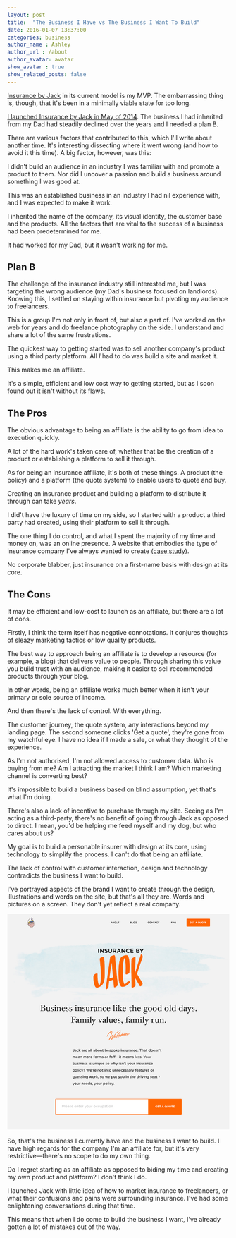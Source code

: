 ```yaml
---
layout: post
title:  "The Business I Have vs The Business I Want To Build"
date: 2016-01-07 13:37:00
categories: business
author_name : Ashley
author_url : /about
author_avatar: avatar
show_avatar : true
show_related_posts: false
---
```


<a href="http://insurancebyjack.co.uk">Insurance by Jack</a> in its current model is my MVP. The embarrassing thing is, though, that it's been in a minimally viable state for too long.

<a href="https://storify.com/insurancebyjack/insurance-by-jack-launch-at-dot-york">I launched Insurance by Jack in May of 2014</a>. The business I had inherited from my Dad had steadily declined over the years and I needed a plan B.

There are various factors that contributed to this, which I'll write about another time. It's interesting dissecting where it went wrong (and how to avoid it this time). A big factor, however, was this:

I didn't build an audience in an industry I was familiar with and promote a product to them. Nor did I uncover a passion and build a business around something I was good at.

This was an established business in an industry I had nil experience with, and I was expected to make it work.

I inherited the name of the company, its visual identity, the customer base and the products. All the factors that are vital to the success of a business had been predetermined for me.

It had worked for my Dad, but it wasn't working for me.

<h2>Plan B</h2>

The challenge of the insurance industry still interested me, but I was targeting the wrong audience (my Dad's business focused on landlords). Knowing this, I settled on staying within insurance but pivoting my audience to freelancers.

This is a group I'm not only in front of, but also a part of. I've worked on the web for years and do freelance photography on the side. I understand and share a lot of the same frustrations.

The quickest way to getting started was to sell another company's product using a third party platform. All _I_ had to do was build a site and market it.

This makes me an affiliate.

It's a simple, efficient and low cost way to getting started, but as I soon found out it isn't without its flaws.

<h2>The Pros</h2>

The obvious advantage to being an affiliate is the ability to go from idea to execution quickly.

A lot of the hard work's taken care of, whether that be the creation of a product or establishing a platform to sell it through.

As for being an insurance affiliate, it's both of these things. A product (the policy) and a platform (the quote system) to enable users to quote and buy.

Creating an insurance product and building a platform to distribute it through can take _years_.

I did't have the luxury of time on my side, so I started with a product a third party had created, using their platform to sell it through.

The one thing I do control, and what I spent the majority of my time and money on, was an online presence. A website that embodies the type of insurance company I've always wanted to create (<a href="http://simpleasmilk.com/case-studies/insurance-by-jack/">case study</a>).

No corporate blabber, just insurance on a first-name basis with design at its core.

<h2>The Cons</h2>

It may be efficient and low-cost to launch as an affiliate, but there are a lot of cons.

Firstly, I think the term itself has negative connotations. It conjures thoughts of sleazy marketing tactics or low quality products.

The best way to approach being an affiliate is to develop a resource (for example, a blog) that delivers value to people. Through sharing this value you build trust with an audience, making it easier to sell recommended products through your blog.

In other words, being an affiliate works much better when it isn't your primary or sole source of income.

And then there's the lack of control. With everything.

The customer journey, the quote system, any interactions beyond my landing page. The second someone clicks 'Get a quote', they're gone from my watchful eye. I have no idea if I made a sale, or what they thought of the experience.

As I'm not authorised, I'm not allowed access to customer data. Who is buying from me? Am I attracting the market I think I am? Which marketing channel is converting best?

It's impossible to build a business based on blind assumption, yet that's what I'm doing.

There's also a lack of incentive to purchase through my site. Seeing as I'm acting as a third-party, there's no benefit of going through Jack as opposed to direct. I mean, you'd be helping me feed myself and my dog, but who cares about us?

My goal is to build a personable insurer with design at its core, using technology to simplify the process. I can't do that being an affiliate.

The lack of control with customer interaction, design and technology contradicts the business I want to build.

I've portrayed aspects of the brand I want to create through the design, illustrations and words on the site, but that's all they are. Words and pictures on a screen. They don't yet reflect a real company.

<img src="/img/blog/jack-home.jpg" alt="Insurance by Jack">

So, that's the business I currently have and the business I want to build. I have high regards for the company I'm an affiliate for, but it's very restrictive—there's no scope to do my own thing.

Do I regret starting as an affiliate as opposed to biding my time and creating my own product and platform? I don't think I do.

I launched Jack with little idea of how to market insurance to freelancers, or what their confusions and pains were surrounding insurance. I've had some enlightening conversations during that time.

This means that when I do come to build the business I want, I've already gotten a lot of mistakes out of the way.
